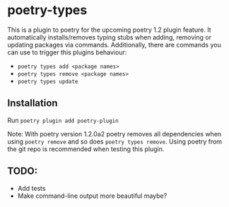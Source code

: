# poetry-types

This is a plugin to poetry for the upcoming poetry 1.2 plugin feature.
It automatically installs/removes typing stubs when adding, removing or updating packages via commands.
Additionally, there are commands you can use to trigger this plugins behaviour:

- `poetry types add <package names>`
- `poetry types remove <package names>`
- `poetry types update`

## Installation

Run `poetry plugin add poetry-plugin`

Note: With poetry version 1.2.0a2 poetry removes all dependencies when using `poetry remove` and so does
`poetry types remove`. Using poetry from the git repo is recommended when testing this plugin.

## TODO:

- Add tests
- Make command-line output more beautiful maybe?
